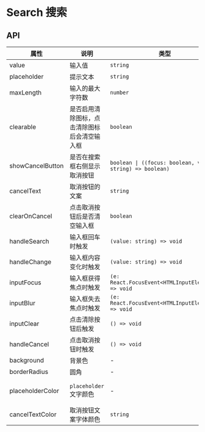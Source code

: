 # Search 搜索

<code src="./demos/index.tsx"></code>

## API

| 属性             | 说明                                         | 类型                                                      | 默认值   |
| ---------------- | -------------------------------------------- | --------------------------------------------------------- | -------- |
| value            | 输入值                                       | `string`                                                  | -        |
| placeholder      | 提示文本                                     | `string`                                                  | -        |
| maxLength        | 输入的最大字符数                             | `number`                                                  | `500`       |
| clearable        | 是否启用清除图标，点击清除图标后会清空输入框 | `boolean`                                                 | `true`   |
| showCancelButton | 是否在搜索框右侧显示取消按钮                 | `boolean \| ((focus: boolean, value: string) => boolean)` | `false`  |
| cancelText       | 取消按钮的文案                               | `string`                                                  | `'取消'` |
| clearOnCancel    | 点击取消按钮后是否清空输入框                 | `boolean`                                                 | `true`   |
| handleSearch         | 输入框回车时触发                             | `(value: string) => void`                                 | -        |
| handleChange         | 输入框内容变化时触发                         | `(value: string) => void`                                 | -        |
| inputFocus          | 输入框获得焦点时触发                         | `(e: React.FocusEvent<HTMLInputElement>) => void`         | -        |
| inputBlur           | 输入框失去焦点时触发                         | `(e: React.FocusEvent<HTMLInputElement>) => void`         | -        |
| inputClear          | 点击清除按钮后触发                           | `() => void`                                              | -        |
| handleCancel         | 点击取消按钮时触发                           | `() => void`                                              | -        |
| background        | 背景色           | -      | `#f5f5f5`               |
| borderRadius     | 圆角               | -    | `4px`                   |
| placeholderColor | `placeholder` 文字颜色  | - | `var(--adm-color-weak)` |
| cancelTextColor  |  取消按钮文案字体颜色  |   `string`   |   `#333`   |

